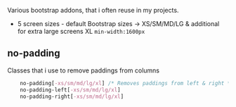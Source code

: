 Various bootstrap addons, that i often reuse in my projects.

- 5 screen sizes - default Bootstrap sizes -> XS/SM/MD/LG & additional for extra large screens XL `min-width:1600px`

## no-padding

Classes that i use to remove paddings from columns

```css
	no-padding[-xs/sm/md/lg/xl]	/* Removes paddings from left & right */
	no-padding-left[-xs/sm/md/lg/xl]
	no-padding-right[-xs/sm/md/lg/xl]
```

